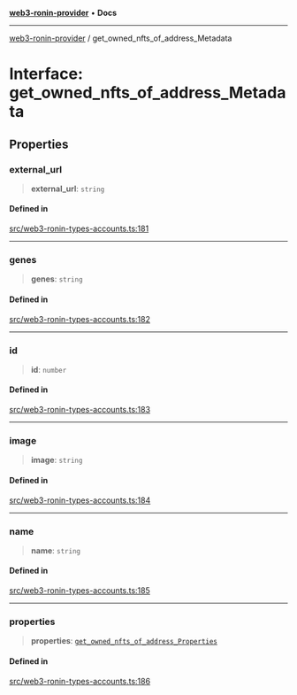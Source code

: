 [**web3-ronin-provider**](../README.md) • **Docs**

***

[web3-ronin-provider](../globals.md) / get\_owned\_nfts\_of\_address\_Metadata

# Interface: get\_owned\_nfts\_of\_address\_Metadata

## Properties

### external\_url

> **external\_url**: `string`

#### Defined in

[src/web3-ronin-types-accounts.ts:181](https://github.com/chuacw/web3-ronin-provider/blob/4a3e9d183c6bab0e7301d6bb6cb7346d9988c1ec/src/web3-ronin-types-accounts.ts#L181)

***

### genes

> **genes**: `string`

#### Defined in

[src/web3-ronin-types-accounts.ts:182](https://github.com/chuacw/web3-ronin-provider/blob/4a3e9d183c6bab0e7301d6bb6cb7346d9988c1ec/src/web3-ronin-types-accounts.ts#L182)

***

### id

> **id**: `number`

#### Defined in

[src/web3-ronin-types-accounts.ts:183](https://github.com/chuacw/web3-ronin-provider/blob/4a3e9d183c6bab0e7301d6bb6cb7346d9988c1ec/src/web3-ronin-types-accounts.ts#L183)

***

### image

> **image**: `string`

#### Defined in

[src/web3-ronin-types-accounts.ts:184](https://github.com/chuacw/web3-ronin-provider/blob/4a3e9d183c6bab0e7301d6bb6cb7346d9988c1ec/src/web3-ronin-types-accounts.ts#L184)

***

### name

> **name**: `string`

#### Defined in

[src/web3-ronin-types-accounts.ts:185](https://github.com/chuacw/web3-ronin-provider/blob/4a3e9d183c6bab0e7301d6bb6cb7346d9988c1ec/src/web3-ronin-types-accounts.ts#L185)

***

### properties

> **properties**: [`get_owned_nfts_of_address_Properties`](get_owned_nfts_of_address_Properties.md)

#### Defined in

[src/web3-ronin-types-accounts.ts:186](https://github.com/chuacw/web3-ronin-provider/blob/4a3e9d183c6bab0e7301d6bb6cb7346d9988c1ec/src/web3-ronin-types-accounts.ts#L186)
